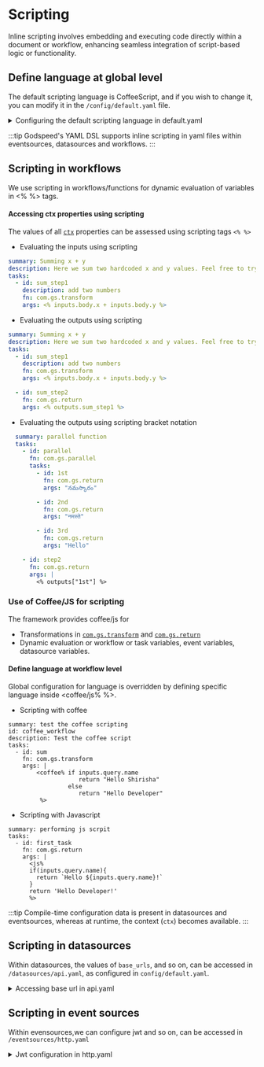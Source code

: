 # Scripting

Inline scripting involves embedding and executing code directly within a document or workflow, enhancing seamless integration of script-based logic or functionality.

## Define language at global level

The default scripting language is CoffeeScript, and if you wish to change it, you can modify it in the `/config/default.yaml` file.

<details>
<summary>Configuring the default scripting language in default.yaml</summary>

```yaml
lang: coffee
```
</details>

:::tip
Godspeed's YAML DSL supports inline scripting in yaml files within eventsources, datasources and workflows.
:::


## Scripting in workflows

We use scripting in workflows/functions for dynamic evaluation of variables in <% %> tags.


#### Accessing ctx properties using scripting

The values of all [`ctx`](/docs/microservices-framework/workflows/native-language-functions.md#ctx) properties can be assessed using scripting tags `<% %>`

- Evaluating the inputs using scripting

```yaml
summary: Summing x + y
description: Here we sum two hardcoded x and y values. Feel free to try using API inputs from body or params!
tasks:
  - id: sum_step1
    description: add two numbers
    fn: com.gs.transform
    args: <% inputs.body.x + inputs.body.y %>
```

- Evaluating the outputs using scripting

```yaml
summary: Summing x + y
description: Here we sum two hardcoded x and y values. Feel free to try using API inputs from body or params!
tasks:
  - id: sum_step1
    description: add two numbers
    fn: com.gs.transform
    args: <% inputs.body.x + inputs.body.y %>

  - id: sum_step2
    fn: com.gs.return
    args: <% outputs.sum_step1 %>
```

- Evaluating the outputs using scripting bracket notation

```yaml
  summary: parallel function
  tasks:
    - id: parallel
      fn: com.gs.parallel
      tasks:
        - id: 1st
          fn: com.gs.return
          args: "నమస్కారం"

        - id: 2nd
          fn: com.gs.return
          args: "नमस्ते"

        - id: 3rd
          fn: com.gs.return
          args: "Hello"

    - id: step2
      fn: com.gs.return
      args: |
        <% outputs["1st"] %>
```

### Use of Coffee/JS for scripting

The framework provides coffee/js for

- Transformations in [`com.gs.transform`](/docs/microservices-framework/workflows/yaml-workflows/inbuilt-workflows.md#comgstransform) and [`com.gs.return`](/docs/microservices-framework/workflows/yaml-workflows/inbuilt-workflows.md#comgsreturn)
- Dynamic evaluation or workflow or task variables, event variables, datasource variables.



#### Define language at workflow level
Global configuration for language is overridden by defining specific language inside <coffee/js% %>. 

- Scripting with coffee

```
summary: test the coffee scripting
id: coffee_workflow
description: Test the coffee script
tasks:
  - id: sum
    fn: com.gs.transform
    args: |
        <coffee% if inputs.query.name
                    return "Hello Shirisha"
                 else 
                    return "Hello Developer"
         %>
```
- Scripting with Javascript

```
summary: performing js scrpit 
tasks:
  - id: first_task
    fn: com.gs.return
    args: |
      <js%
      if(inputs.query.name){
        return `Hello ${inputs.query.name}!`
      }
      return 'Hello Developer!'
      %>
```

:::tip Compile-time configuration data is present in datasources and eventsources, whereas at runtime, the context (`ctx`) becomes available. 
:::

## Scripting in datasources

Within datasources, the values of `base_urls`, and so on, can be accessed in `/datasources/api.yaml`, as configured in `config/default.yaml`.

<details>
<summary>Accessing base url in api.yaml</summary>

```yaml
type: axios
base_url: <% config.data.third_party_url %>
```
</details>


## Scripting in event sources

Within evensources,we can configure jwt and so on, can be accessed in `/eventsources/http.yaml`

<details>
<summary>Jwt configuration in http.yaml</summary>

```yaml
type: express
port: 3008
docs:
  endpoint: /api-docs

jwt:
  issuer: <% config.jwt.iss %>
  audience: <% config.jwt.aud %>
  secretOrKey: <%  config.jwt.sec %>
```
</details>




